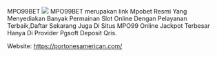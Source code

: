 MPO99BET
![](https://s3-ap-northeast-1.amazonaws.com/g0v-hackmd-images/uploads/upload_d47e5b0941389c3865da29f0ad448774.jpg)
MPO99BET merupakan link Mpobet Resmi Yang Menyediakan Banyak Permainan Slot Online Dengan Pelayanan Terbaik,Daftar Sekarang Juga Di Situs MPO99 Online Jackpot Terbesar Hanya Di Provider Pgsoft Deposit Qris. 

Website: https://portonesamerican.com/
